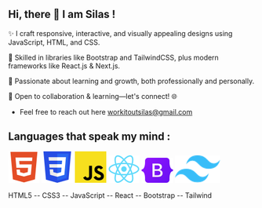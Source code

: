 ## Hi, there 👋 I am Silas !
✨ I craft responsive, interactive, and visually appealing designs using JavaScript, HTML, and CSS.

🎨 Skilled in libraries like Bootstrap and TailwindCSS, plus modern frameworks like React.js & Next.js.

🚀 Passionate about learning and growth, both professionally and personally.

🤝 Open to collaboration & learning—let's connect! 🌐
 -  Feel free to reach out here workitoutsilas@gmail.com

## Languages that speak my mind :

![HTML5](icons/html5.png) ![CSS3](icons/CSS3.png) ![JavaScript](icons/javascript.png) ![React](icons/react.png) ![Bootstrap](icons/bootstrap.png) ![Tailwind](icons/tailwind.png) 
  

HTML5  --  CSS3  --  JavaScript  --  React   --  Bootstrap  --  Tailwind
    



